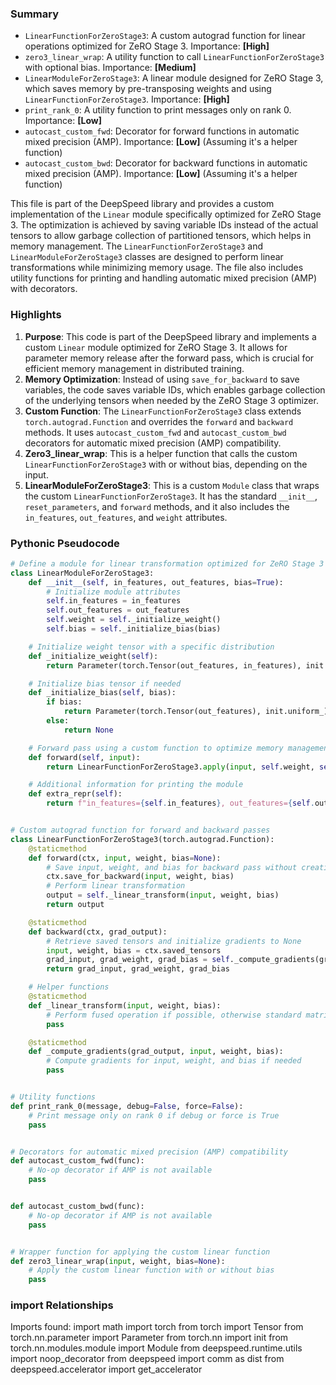 

### Summary



* `LinearFunctionForZeroStage3`: A custom autograd function for linear operations optimized for ZeRO Stage 3. Importance: **[High]**
* `zero3_linear_wrap`: A utility function to call `LinearFunctionForZeroStage3` with optional bias. Importance: **[Medium]**
* `LinearModuleForZeroStage3`: A linear module designed for ZeRO Stage 3, which saves memory by pre-transposing weights and using `LinearFunctionForZeroStage3`. Importance: **[High]**
* `print_rank_0`: A utility function to print messages only on rank 0. Importance: **[Low]**
* `autocast_custom_fwd`: Decorator for forward functions in automatic mixed precision (AMP). Importance: **[Low]** (Assuming it's a helper function)
* `autocast_custom_bwd`: Decorator for backward functions in automatic mixed precision (AMP). Importance: **[Low]** (Assuming it's a helper function)

This file is part of the DeepSpeed library and provides a custom implementation of the `Linear` module specifically optimized for ZeRO Stage 3. The optimization is achieved by saving variable IDs instead of the actual tensors to allow garbage collection of partitioned tensors, which helps in memory management. The `LinearFunctionForZeroStage3` and `LinearModuleForZeroStage3` classes are designed to perform linear transformations while minimizing memory usage. The file also includes utility functions for printing and handling automatic mixed precision (AMP) with decorators.

### Highlights



1. **Purpose**: This code is part of the DeepSpeed library and implements a custom `Linear` module optimized for ZeRO Stage 3. It allows for parameter memory release after the forward pass, which is crucial for efficient memory management in distributed training.
2. **Memory Optimization**: Instead of using `save_for_backward` to save variables, the code saves variable IDs, which enables garbage collection of the underlying tensors when needed by the ZeRO Stage 3 optimizer.
3. **Custom Function**: The `LinearFunctionForZeroStage3` class extends `torch.autograd.Function` and overrides the `forward` and `backward` methods. It uses `autocast_custom_fwd` and `autocast_custom_bwd` decorators for automatic mixed precision (AMP) compatibility.
4. **Zero3_linear_wrap**: This is a helper function that calls the custom `LinearFunctionForZeroStage3` with or without bias, depending on the input.
5. **LinearModuleForZeroStage3**: This is a custom `Module` class that wraps the custom `LinearFunctionForZeroStage3`. It has the standard `__init__`, `reset_parameters`, and `forward` methods, and it also includes the `in_features`, `out_features`, and `weight` attributes.

### Pythonic Pseudocode

```python
# Define a module for linear transformation optimized for ZeRO Stage 3
class LinearModuleForZeroStage3:
    def __init__(self, in_features, out_features, bias=True):
        # Initialize module attributes
        self.in_features = in_features
        self.out_features = out_features
        self.weight = self._initialize_weight()
        self.bias = self._initialize_bias(bias)

    # Initialize weight tensor with a specific distribution
    def _initialize_weight(self):
        return Parameter(torch.Tensor(out_features, in_features), init.kaiming_uniform_)

    # Initialize bias tensor if needed
    def _initialize_bias(self, bias):
        if bias:
            return Parameter(torch.Tensor(out_features), init.uniform_)
        else:
            return None

    # Forward pass using a custom function to optimize memory management
    def forward(self, input):
        return LinearFunctionForZeroStage3.apply(input, self.weight, self.bias)

    # Additional information for printing the module
    def extra_repr(self):
        return f"in_features={self.in_features}, out_features={self.out_features}, bias={self.bias is not None}"


# Custom autograd function for forward and backward passes
class LinearFunctionForZeroStage3(torch.autograd.Function):
    @staticmethod
    def forward(ctx, input, weight, bias=None):
        # Save input, weight, and bias for backward pass without creating pointers
        ctx.save_for_backward(input, weight, bias)
        # Perform linear transformation
        output = self._linear_transform(input, weight, bias)
        return output

    @staticmethod
    def backward(ctx, grad_output):
        # Retrieve saved tensors and initialize gradients to None
        input, weight, bias = ctx.saved_tensors
        grad_input, grad_weight, grad_bias = self._compute_gradients(grad_output, input, weight, bias)
        return grad_input, grad_weight, grad_bias

    # Helper functions
    @staticmethod
    def _linear_transform(input, weight, bias):
        # Perform fused operation if possible, otherwise standard matrix multiplication
        pass

    @staticmethod
    def _compute_gradients(grad_output, input, weight, bias):
        # Compute gradients for input, weight, and bias if needed
        pass


# Utility functions
def print_rank_0(message, debug=False, force=False):
    # Print message only on rank 0 if debug or force is True
    pass


# Decorators for automatic mixed precision (AMP) compatibility
def autocast_custom_fwd(func):
    # No-op decorator if AMP is not available
    pass


def autocast_custom_bwd(func):
    # No-op decorator if AMP is not available
    pass


# Wrapper function for applying the custom linear function
def zero3_linear_wrap(input, weight, bias=None):
    # Apply the custom linear function with or without bias
    pass
```


### import Relationships

Imports found:
import math
import torch
from torch import Tensor
from torch.nn.parameter import Parameter
from torch.nn import init
from torch.nn.modules.module import Module
from deepspeed.runtime.utils import noop_decorator
from deepspeed import comm as dist
from deepspeed.accelerator import get_accelerator